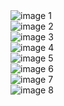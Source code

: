 <div class="projuct-row">
                    <div class="product-col mb-8">
                        <img src="https://github.com/hexschool/2022-web-layout-training/blob/main/2025-week2/image.png?raw=true" alt="image 1">
                    </div>
                    <div class="product-col mb-8">
                        <img src="https://github.com/hexschool/2022-web-layout-training/blob/main/2025-week2/image-1.png?raw=true" alt="image 2">
                    </div>
                    <div class="product-col mb-8">
                        <img src="https://github.com/hexschool/2022-web-layout-training/blob/main/2025-week2/image-2.png?raw=true" alt="image 3">
                    </div>
                    <div class="product-col mb-8">
                        <img src="https://github.com/hexschool/2022-web-layout-training/blob/main/2025-week2/image-3.png?raw=true" alt="image 4">
                    </div>
                    <div class="product-col mb-8">
                        <img src="https://github.com/hexschool/2022-web-layout-training/blob/main/2025-week2/image-4.png?raw=true" alt="image 5">
                    </div>
                    <div class="product-col mb-8">
                        <img src="https://github.com/hexschool/2022-web-layout-training/blob/main/2025-week2/image-5.png?raw=true" alt="image 6">
                    </div>
                    <div class="product-col mb-8">
                        <img src="https://github.com/hexschool/2022-web-layout-training/blob/main/2025-week2/image-6.png?raw=true" alt="image 7">
                    </div>
                    <div class="product-col mb-8">
                        <img src="https://github.com/hexschool/2022-web-layout-training/blob/main/2025-week2/image-7.png?raw=true" alt="image 8">
                    </div>
                </div>
